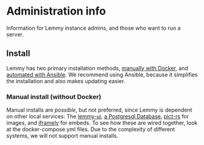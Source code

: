 # Administration info

Information for Lemmy instance admins, and those who want to run a server.

## Install

Lemmy has two primary installation methods, [manually with Docker](install_docker.md), and [automated with Ansible](install_ansible.md). We recommend using Ansible, because it simplifies the installation and also makes updating easier.

### Manual install (without Docker)

Manual installs are *possible*, but not preferred, since Lemmy is dependent on other local services: The [lemmy-ui](https://github.com/LemmyNet/lemmy-ui), [a Postgresql Database](https://www.postgresql.org/), [pict-rs](https://git.asonix.dog/asonix/pict-rs/) for images, and [iframely](https://iframely.com/) for embeds. To see how these are wired together, look at the docker-compose.yml files. Due to the complexity of different systems, we will not support manual installs.
